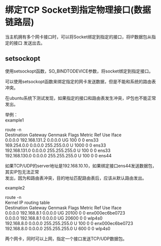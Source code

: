 # 绑定TCP Socket到指定物理接口(数据链路层)

当主机拥有多个网卡接口时，可以将Socket绑定到指定的接口，将IP数据包从指定的接口
发送出去。

## setsockopt
使用setsockopt函数，SO_BINDTODEVICE参数，将socket绑定到指定接口。     


可以使用setsockopt函数来绑定指定的网卡发送数据，但是不能和系统的路由表冲突。        
      
在ubuntu系统下测试发现，如果指定的接口和路由表发生冲突，IP包也不能正常发出。        
      
举例：      
example1    
  
route -n       
Destination     Gateway         Genmask         Flags Metric Ref    Use Iface      
0.0.0.0         192.168.131.2   0.0.0.0         UG    100    0        0 ens33      
169.254.0.0     0.0.0.0         255.255.0.0     U     1000   0        0 ens33      
192.168.131.0   0.0.0.0         255.255.255.0   U     100    0        0 ens33      
192.168.130.0   0.0.0.0         255.255.255.0   U     100    0        0 ens44      
      
      
如果TCP/UDP的server地址是192.168.10.10，如果绑定接口ens44发送数据包，其实IP包无法正常        
发出，因为和路由表冲突，目的地址匹配路由表后，应该从默认路由发出。      
    
example2    
    
route -n    
Kernel IP routing table  
Destination     Gateway         Genmask         Flags Metric Ref    Use Iface  
0.0.0.0         192.168.8.1     0.0.0.0         UG    20100  0        0 enx000ec6be0723  
0.0.0.0         192.168.8.1     0.0.0.0         UG    20600  0        0 wlp4s0  
192.168.8.0     0.0.0.0         255.255.255.0   U     100    0        0 enx000ec6be0723  
192.168.8.0     0.0.0.0         255.255.255.0   U     600    0        0 wlp4s0  
  
两个网卡，同时可以上网，指定一个接口发送TCP/UDP数据包。    

